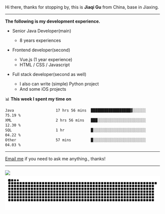 Hi there, thanks for stopping by, this is **Jiaqi Gu** from China, base in Jiaxing.

---

**The following is my development experience.**

- Senior Java Developer(main)
  - 8 years experiences

- Frontend developer(second)
  - Vue.js (1 year experience)
  - HTML / CSS / Javascript
  
- Full stack developer(second as well)
  - I also can write (simple) Python project
  - And some iOS projects

📊 **This week I spent my time on**
<!--START_SECTION:waka-->

```text
Java                   17 hrs 56 mins  ██████████████████▓░░░░░░   75.19 %
XML                    2 hrs 56 mins   ███░░░░░░░░░░░░░░░░░░░░░░   12.30 %
SQL                    1 hr            █░░░░░░░░░░░░░░░░░░░░░░░░   04.22 %
Other                  57 mins         █░░░░░░░░░░░░░░░░░░░░░░░░   04.03 %
```

<!--END_SECTION:waka-->

---

[Email me](mailto:htk2klwgr@mozmail.com?subject=Hiring_from_GitHub) if you need to ask me anything., thanks!

---

![]( https://visitor-badge.glitch.me/badge?page_id=githubgujiaqi)
![]( https://github.com/droid-Q/droid-Q/raw/output/github-contribution-grid-snake.svg#gh-dark-mode-only)
